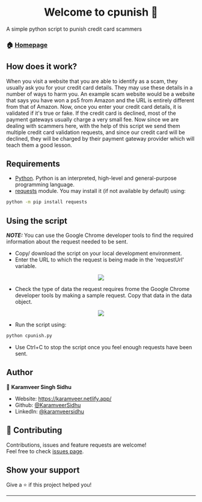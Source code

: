 <h1 align="center">Welcome to cpunish 👋</h1>
<p>
</p>

A simple python script to punish credit card scammers

### 🏠 [Homepage](https://github.com/KaramveerSidhu/cpunish)

## How does it work?

When you visit a website that you are able to identify as a scam, they usually ask you for your credit card details. They may use these details in a number of ways to harm you. An example scam website would be a website that says you have won a ps5 from Amazon and the URL is entirely different from that of Amazon. Now, once you enter your credit card details, it is validated if it's true or fake. If the credit card is declined, most of the payment gateways usually charge a very small fee. Now since we are dealing with scammers here, with the help of this script we send them multiple credit card validation requests, and since our credit card will be declined, they will be charged by their payment gateway provider which will teach them a good lesson. 

## Requirements
- [Python](https://www.python.org/). Python is an interpreted, high-level and general-purpose programming language. 
- [requests](https://pypi.org/project/requests/) module. You may install it (if not available by default) using:
```sh
python -m pip install requests
```


## Using the script
**_NOTE:_** You can use the Google Chrome developer tools to find the required information about the request needed to be sent. 

- Copy/ download the script on your local development environment.
- Enter the URL to which the request is being made in the 'requestUrl' variable.
<p align="center">
  <img src = "https://user-images.githubusercontent.com/51775341/114270289-27fa8c00-9a29-11eb-96f9-a1ecd79e5179.png">
</p>

- Check the type of data the request requires frome the Google Chrome developer tools by making a sample request. Copy that data in the data object.
<p align="center">
  <img src = "https://user-images.githubusercontent.com/51775341/114270304-3c3e8900-9a29-11eb-8b36-94f7fb80ac57.png">
</p>

- Run the script using:

```sh
python cpunish.py
```
- Use Ctrl+C to stop the script once you feel enough requests have been sent. 

## Author

👤 **Karamveer Singh Sidhu**

* Website: https://karamveer.netlify.app/
* Github: [@KaramveerSidhu](https://github.com/KaramveerSidhu)
* LinkedIn: [@karamveersidhu](https://linkedin.com/in/karamveersidhu)

## 🤝 Contributing

Contributions, issues and feature requests are welcome!<br />Feel free to check [issues page](https://github.com/KaramveerSidhu/cpunish/issues). 

## Show your support

Give a ⭐️ if this project helped you!

***
